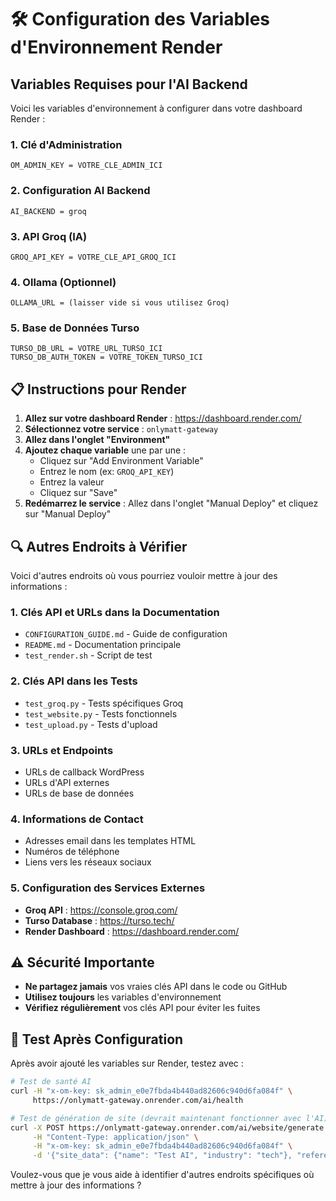 # 🛠️ Configuration des Variables d'Environnement Render

## Variables Requises pour l'AI Backend

Voici les variables d'environnement à configurer dans votre dashboard Render :

### **1. Clé d'Administration**
```
OM_ADMIN_KEY = VOTRE_CLE_ADMIN_ICI
```

### **2. Configuration AI Backend**
```
AI_BACKEND = groq
```

### **3. API Groq (IA)**
```
GROQ_API_KEY = VOTRE_CLE_API_GROQ_ICI
```

### **4. Ollama (Optionnel)**
```
OLLAMA_URL = (laisser vide si vous utilisez Groq)
```

### **5. Base de Données Turso**
```
TURSO_DB_URL = VOTRE_URL_TURSO_ICI
TURSO_DB_AUTH_TOKEN = VOTRE_TOKEN_TURSO_ICI
```

## 📋 Instructions pour Render

1. **Allez sur votre dashboard Render** : https://dashboard.render.com/
2. **Sélectionnez votre service** : `onlymatt-gateway`
3. **Allez dans l'onglet "Environment"**
4. **Ajoutez chaque variable** une par une :
   - Cliquez sur "Add Environment Variable"
   - Entrez le nom (ex: `GROQ_API_KEY`)
   - Entrez la valeur
   - Cliquez sur "Save"
5. **Redémarrez le service** : Allez dans l'onglet "Manual Deploy" et cliquez sur "Manual Deploy"

## 🔍 Autres Endroits à Vérifier

Voici d'autres endroits où vous pourriez vouloir mettre à jour des informations :

### **1. Clés API et URLs dans la Documentation**
- `CONFIGURATION_GUIDE.md` - Guide de configuration
- `README.md` - Documentation principale
- `test_render.sh` - Script de test

### **2. Clés API dans les Tests**
- `test_groq.py` - Tests spécifiques Groq
- `test_website.py` - Tests fonctionnels
- `test_upload.py` - Tests d'upload

### **3. URLs et Endpoints**
- URLs de callback WordPress
- URLs d'API externes
- URLs de base de données

### **4. Informations de Contact**
- Adresses email dans les templates HTML
- Numéros de téléphone
- Liens vers les réseaux sociaux

### **5. Configuration des Services Externes**
- **Groq API** : https://console.groq.com/
- **Turso Database** : https://turso.tech/
- **Render Dashboard** : https://dashboard.render.com/

## ⚠️ Sécurité Importante

- **Ne partagez jamais** vos vraies clés API dans le code ou GitHub
- **Utilisez toujours** les variables d'environnement
- **Vérifiez régulièrement** vos clés API pour éviter les fuites

## 🧪 Test Après Configuration

Après avoir ajouté les variables sur Render, testez avec :

```bash
# Test de santé AI
curl -H "x-om-key: sk_admin_e0e7fbda4b440ad82606c940d6fa084f" \
     https://onlymatt-gateway.onrender.com/ai/health

# Test de génération de site (devrait maintenant fonctionner avec l'AI)
curl -X POST https://onlymatt-gateway.onrender.com/ai/website/generate \
     -H "Content-Type: application/json" \
     -H "x-om-key: sk_admin_e0e7fbda4b440ad82606c940d6fa084f" \
     -d '{"site_data": {"name": "Test AI", "industry": "tech"}, "references": ["https://example.com"]}'
```

Voulez-vous que je vous aide à identifier d'autres endroits spécifiques où mettre à jour des informations ?